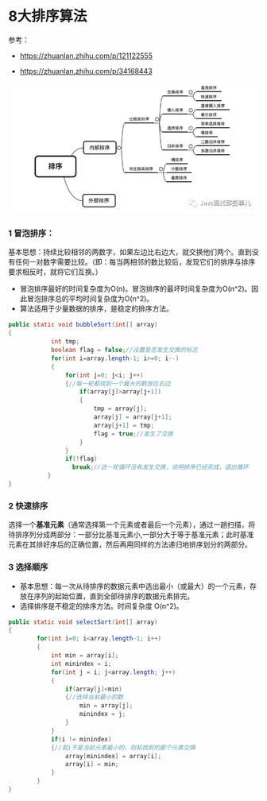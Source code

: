 # 8大排序算法

参考：

- https://zhuanlan.zhihu.com/p/121122555

- https://zhuanlan.zhihu.com/p/34168443

![img](img/a1sort_algorithm.png)

### 1 冒泡排序：

基本思想：持续比较相邻的两数字，如果左边比右边大，就交换他们两个。直到没有任何一对数字需要比较。（即：每当两相邻的数比较后，发现它们的排序与排序要求相反时，就将它们互换。）

- 冒泡排序最好的时间复杂度为O(n)。冒泡排序的最坏时间复杂度为O(n^2)。因此冒泡排序总的平均时间复杂度为O(n^2)。
- 算法适用于少量数据的排序，是稳定的排序方法。

```java
public static void bubbleSort(int[] array)
{
            int tmp;
            boolean flag = false;//设置是否发生交换的标志
            for(int i=array.length-1; i>=0; i--)
            {
                for(int j=0; j<i; j++)
                {//每一轮都找到一个最大的数放在右边
                    if(array[j]>array[j+1])
                    {
                        tmp = array[j];
                        array[j] = array[j+1];
                        array[j+1] = tmp;
                        flag = true;//发生了交换
                    }
                }
                if(!flag)  
                  break;//这一轮循环没有发生交换，说明排序已经完成，退出循环
           }
}
```

### 2 快速排序

选择一个**基准元素**（通常选择第一个元素或者最后一个元素），通过一趟扫描，将待排序列分成两部分：一部分比基准元素小,一部分大于等于基准元素；此时基准元素在其排好序后的正确位置，然后再用同样的方法递归地排序划分的两部分。



### 3 选择顺序

- 基本思想：每一次从待排序的数据元素中选出最小（或最大）的一个元素，存放在序列的起始位置，直到全部待排序的数据元素排完。
- 选择排序是不稳定的排序方法。时间复杂度 O(n^2)。

```java
public static void selectSort(int[] array)
{
        for(int i=0; i<array.length-1; i++)
        {
            int min = array[i];
            int minindex = i;
            for(int j = i; j<array.length; j++)
            {
                if(array[j]<min)
                {//选择当前最小的数
                    min = array[j];
                    minindex = j;
                }
            }
            if(i != minindex) 
            {//若i不是当前元素最小的，则和找到的那个元素交换
                array[minindex] = array[i];
                array[i] = min;
            }
        }
}
```







